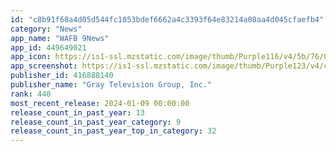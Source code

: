```yaml
---
id: "c8b91f68a4d05d544fc1053bdef6662a4c3393f64e83214a08aa4d045cfaefb4"
category: "News"
app_name: "WAFB 9News"
app_id: 449649021
app_icon: https://is1-ssl.mzstatic.com/image/thumb/Purple116/v4/5b/76/0a/5b760af4-aacc-c69d-9ffb-d0ddb1f2f347/AppIcon-1x_U007emarketing-0-7-0-0-85-220-0.png/1024x1024bb.png
app_screenshot: https://is1-ssl.mzstatic.com/image/thumb/Purple123/v4/ce/be/d1/cebed193-04f9-878b-9ef5-c95617ef4800/2a712f4b-eddb-4bf2-96b4-28a05b95054d_ios_iphonexs_home.jpg/1242x2688bb.png
publisher_id: 416888140
publisher_name: "Gray Television Group, Inc."
rank: 440
most_recent_release: 2024-01-09 00:00:00
release_count_in_past_year: 13
release_count_in_past_year_category: 9
release_count_in_past_year_top_in_category: 32
---
```

